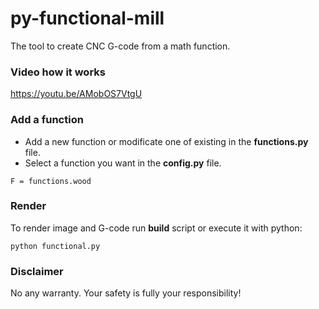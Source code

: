 # py-functional-mill
The tool to create CNC G-code from a math function.

### Video how it works
https://youtu.be/AMobOS7VtgU

### Add a function
* Add a new function or modificate one of existing in the **functions.py** file.
* Select a function you want in the **config.py** file.
```
F = functions.wood
```

### Render
To render image and G-code run **build** script or execute it with python:
```
python functional.py
```

### Disclaimer
No any warranty. Your safety is fully your responsibility!
